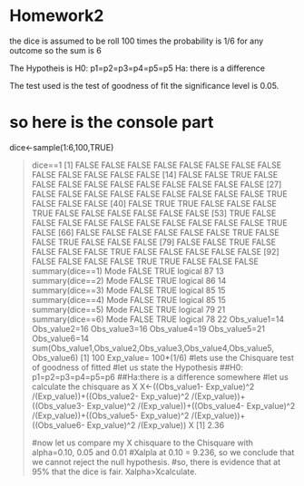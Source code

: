 # Homework2
the dice is assumed to be roll 100 times
the probability is 1/6 for any outcome so the sum is 6

The Hypotheis is H0: p1=p2=p3=p4=p5=p5
                 Ha: there is a difference
                 
The test used is the test of goodness of fit
the significance level is 0.05.
# so here is the console part
 dice<-sample(1:6,100,TRUE)
> dice==1
  [1] FALSE FALSE FALSE FALSE FALSE FALSE FALSE FALSE FALSE FALSE FALSE FALSE FALSE
 [14] FALSE FALSE  TRUE FALSE FALSE FALSE FALSE FALSE FALSE FALSE FALSE FALSE FALSE
 [27] FALSE FALSE FALSE FALSE FALSE FALSE FALSE FALSE FALSE  TRUE FALSE FALSE FALSE
 [40] FALSE  TRUE  TRUE FALSE FALSE FALSE  TRUE FALSE FALSE FALSE FALSE FALSE FALSE
 [53]  TRUE FALSE FALSE FALSE FALSE FALSE FALSE FALSE FALSE FALSE FALSE  TRUE FALSE
 [66] FALSE FALSE FALSE FALSE FALSE FALSE  TRUE FALSE FALSE  TRUE FALSE FALSE FALSE
 [79] FALSE FALSE  TRUE FALSE FALSE FALSE FALSE  TRUE FALSE FALSE FALSE FALSE FALSE
 [92] FALSE FALSE FALSE FALSE  TRUE  TRUE FALSE FALSE FALSE
> summary(dice==1)
   Mode   FALSE    TRUE 
logical      87      13 
> summary(dice==2)
   Mode   FALSE    TRUE 
logical      86      14 
> summary(dice==3)
   Mode   FALSE    TRUE 
logical      85      15 
> summary(dice==4)
   Mode   FALSE    TRUE 
logical      85      15 
> summary(dice==5)
   Mode   FALSE    TRUE 
logical      79      21 
> summary(dice==6)
   Mode   FALSE    TRUE 
logical      78      22 
> Obs_value1=14
> Obs_value2=16
> Obs_value3=16
> Obs_value4=19
> Obs_value5=21
> Obs_value6=14
> sum(Obs_value1,Obs_value2,Obs_value3,Obs_value4,Obs_value5, Obs_value6)
[1] 100
> Exp_value= 100*(1/6)
> #lets use the Chisquare test of goodness of fitted
> #let us state the Hypothesis
> ##H0: p1=p2=p3=p4=p5=p6 
> ##Ha:there is a difference somewhere
> #let us calculate the chisquare as X
> X<-((Obs_value1- Exp_value)^2 /(Exp_value))+((Obs_value2- Exp_value)^2 /(Exp_value))+((Obs_value3- Exp_value)^2 /(Exp_value))+((Obs_value4- Exp_value)^2 /(Exp_value))+((Obs_value5- Exp_value)^2 /(Exp_value))+((Obs_value6- Exp_value)^2 /(Exp_value))
> X
[1] 2.36
> 
> #now let us compare my X chisquare to the Chisquare with alpha=0.10, 0.05 and 0.01
> #Xalpla at 0.10 = 9.236, so we conclude that we cannot reject the null hypothesis.
> #so, there is evidence that at 95% that the dice is fair. Xalpha>Xcalculate.
